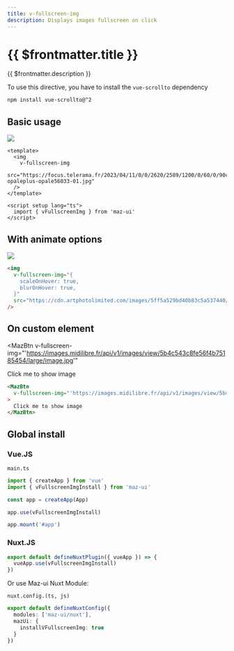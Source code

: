 ```yaml
---
title: v-fullscreen-img
description: Displays images fullscreen on click
---
```



# {{ $frontmatter.title }}

{{ $frontmatter.description }}

To use this directive, you have to install the `vue-scrollto` dependency

<NpmBadge package="vue-scrollto" dist-tag="2" />

```bash
npm install vue-scrollto@^2
```

## Basic usage

<img
  v-fullscreen-img
  src="https://focus.telerama.fr/2023/04/11/0/0/2620/2589/1200/0/60/0/90ca012_1681206353942-opaleplus-opale56033-01.jpg"
/>

```vue
<template>
  <img
    v-fullscreen-img
    src="https://focus.telerama.fr/2023/04/11/0/0/2620/2589/1200/0/60/0/90ca012_1681206353942-opaleplus-opale56033-01.jpg"
  />
</template>

<script setup lang="ts">
  import { vFullscreenImg } from 'maz-ui'
</script>
```

## With animate options

<img
  v-fullscreen-img="{
    scaleOnHover: true,
    blurOnHover: true,
  }"
  src="https://cdn.artphotolimited.com/images/5ff5a529bd40b83c5a537440/1000x1000/gerard-depardieu-1983.jpg"
/>

```html
<img
  v-fullscreen-img="{
    scaleOnHover: true,
    blurOnHover: true,
  }"
  src="https://cdn.artphotolimited.com/images/5ff5a529bd40b83c5a537440/1000x1000/gerard-depardieu-1983.jpg"
/>
```

## On custom element

<MazBtn
  v-fullscreen-img="'https://images.midilibre.fr/api/v1/images/view/5b4c543c8fe56f4b75185454/large/image.jpg'"
>
  Click me to show image
</MazBtn>

```html
<MazBtn
  v-fullscreen-img="'https://images.midilibre.fr/api/v1/images/view/5b4c543c8fe56f4b75185454/large/image.jpg'"
>
  Click me to show image
</MazBtn>
```

## Global install

### Vue.JS

`main.ts`

```ts
import { createApp } from 'vue'
import { vFullscreenImgInstall } from 'maz-ui'

const app = createApp(App)

app.use(vFullscreenImgInstall)

app.mount('#app')
```

### Nuxt.JS

```ts
export default defineNuxtPlugin({ vueApp }) => {
  vueApp.use(vFullscreenImgInstall)
})
```

Or use Maz-ui Nuxt Module:

`nuxt.config.(ts, js)`

```ts
export default defineNuxtConfig({
  modules: ['maz-ui/nuxt'],
  mazUi: {
    installVFullscreenImg: true
  }
})
```
